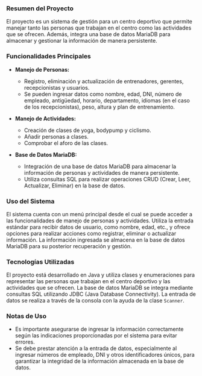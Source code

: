 ### Resumen del Proyecto

El proyecto es un sistema de gestión para un centro deportivo que permite manejar tanto las personas que trabajan en el centro como las actividades que se ofrecen. Además, integra una base de datos MariaDB para almacenar y gestionar la información de manera persistente.

### Funcionalidades Principales

- **Manejo de Personas:**
  - Registro, eliminación y actualización de entrenadores, gerentes, recepcionistas y usuarios.
  - Se pueden ingresar datos como nombre, edad, DNI, número de empleado, antigüedad, horario, departamento, idiomas (en el caso de los recepcionistas), peso, altura y plan de entrenamiento.

- **Manejo de Actividades:**
  - Creación de clases de yoga, bodypump y ciclismo.
  - Añadir personas a clases.
  - Comprobar el aforo de las clases.

- **Base de Datos MariaDB:**
  - Integración de una base de datos MariaDB para almacenar la información de personas y actividades de manera persistente.
  - Utiliza consultas SQL para realizar operaciones CRUD (Crear, Leer, Actualizar, Eliminar) en la base de datos.

### Uso del Sistema

El sistema cuenta con un menú principal desde el cual se puede acceder a las funcionalidades de manejo de personas y actividades. Utiliza la entrada estándar para recibir datos de usuario, como nombre, edad, etc., y ofrece opciones para realizar acciones como registrar, eliminar o actualizar información. La información ingresada se almacena en la base de datos MariaDB para su posterior recuperación y gestión.

### Tecnologías Utilizadas

El proyecto está desarrollado en Java y utiliza clases y enumeraciones para representar las personas que trabajan en el centro deportivo y las actividades que se ofrecen. La base de datos MariaDB se integra mediante consultas SQL utilizando JDBC (Java Database Connectivity). La entrada de datos se realiza a través de la consola con la ayuda de la clase `Scanner`.

### Notas de Uso

- Es importante asegurarse de ingresar la información correctamente según las indicaciones proporcionadas por el sistema para evitar errores.
- Se debe prestar atención a la entrada de datos, especialmente al ingresar números de empleado, DNI y otros identificadores únicos, para garantizar la integridad de la información almacenada en la base de datos.
